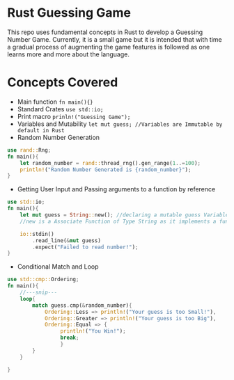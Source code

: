 # Rust Guessing Game
This repo uses fundamental concepts in Rust to develop a Guessing Number Game.
Currently, it is a small game but it is intended that with time a gradual process of augmenting the game features is followed as one learns more and more about the language.
# Concepts Covered
- Main function `fn main(){}`
- Standard Crates `use std::io;`
- Print macro `prinln!("Guessing Game");`
- Variables and Mutability `let mut guess; //Variables are Immutable by default in Rust`
- Random Number Generation
```Rust
use rand::Rng;
fn main(){
    let random_number = rand::thread_rng().gen_range(1..=100);
    println!("Random Number Generated is {random_number}");
}
```
- Getting User Input and Passing arguments to a function by reference
```Rust
use std::io;
fn main(){
    let mut guess = String::new(); //declaring a mutable guess Variable and binding it to new instance of String time
    //new is a Associate Function of Type String as it implements a function in a Type

    io::stdin()
        .read_line(&mut guess)
        .expect("Failed to read number!");
}
```
-  Conditional Match and Loop
```Rust
use std::cmp::Ordering;
fn main(){
    //---snip---
    loop{
        match guess.cmp(&random_number){
            Ordering::Less => println!("Your guess is too Small!"),
            Ordering::Greater => println!("Your guess is too Big"),
            Ordering::Equal => {
                 println!("You Win!");
                 break;
                 }
        }
    }

}
```
